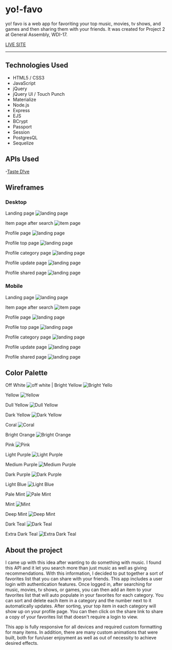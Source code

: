 # yo!-favo

yo! favo is a web app for favoriting your top music, movies, tv shows, and games and then sharing them with your friends. It was created for Project 2 at General Assembly, WDI-17.

[LIVE SITE](https://yo-favo.herokuapp.com/)

---
## Technologies Used

- HTML5 / CSS3
- JavaScript
- jQuery
- jQuery UI / Touch Punch
- Materialize
- Node.js
- Express
- EJS
- BCrypt
- Passport
- Session
- PostgresQL
- Sequelize

## APIs Used

-[Taste D!ve](https://tastedive.com/read/api)



## Wireframes

### Desktop

Landing page
![landing page](wireframes/desktop/desktop-landing-page.png)

Item page after search
![item page](wireframes/desktop/desktop-item-page.png)

Profile page
![landing page](wireframes/desktop/desktop-profile-page.png)

Profile top page
![landing page](wireframes/desktop/desktop-profile-top-list.png)

Profile category page
![landing page](wireframes/desktop/desktop-profile-category-page.png)

Profile update page
![landing page](wireframes/desktop/desktop-profile-update-page.png)

Profile shared page
![landing page](wireframes/desktop/desktop-shared-top-list.png)

### Mobile

Landing page
![landing page](wireframes/mobile/mobile-landing-page.png)

Item page after search
![item page](wireframes/mobile/mobile-item-page.png)

Profile page
![landing page](wireframes/mobile/mobile-profile-page.png)

Profile top page
![landing page](wireframes/mobile/mobile-profile-top-list.png)

Profile category page
![landing page](wireframes/mobile/mobile-profile-category-page.png)

Profile update page
![landing page](wireframes/mobile/mobile-profile-update-page.png)

Profile shared page
![landing page](wireframes/mobile/mobile-shared-top-list.png)

## Color Palette

Off White
![off white](color_palette/off-white.png) | Bright Yellow ![Bright Yello](color_palette/bright-yellow.png)



Yellow
![Yellow](color_palette/yellow.png)

Dull Yellow
![Dull Yellow](color_palette/dull-yellow.png)

Dark Yellow
![Dark Yellow](color_palette/dark-yellow.png)

Coral
![Coral](color_palette/coral.png)

Bright Orange
![Bright Orange](color_palette/bright-orange.png)

Pink
![Pink](color_palette/pink.png)

Light Purple
![Light Purple](color_palette/light-purple.png)

Medium Purple
![Medium Purple](color_palette/med-purple.png)

Dark Purple
![Dark Purple](color_palette/dark-purple.png)

Light Blue
![Light Blue](color_palette/light-blue.png)

Pale Mint
![Pale Mint](color_palette/pale-mint.png)

Mint
![Mint](color_palette/mint.png)

Deep Mint
![Deep Mint](color_palette/deep-mint.png)

Dark Teal
![Dark Teal](color_palette/dark-teal.png)

Extra Dark Teal
![Extra Dark Teal](color_palette/extra-dark-teal.png)

## About the project

I came up with this idea after wanting to do something with music. I found this API and it let you search more than just music as well as giving recommendations. With this information, I decided  to put together a sort of favorites list that you can share with your friends. This app includes a user login with authentication features. Once logged in, after searching for music, movies, tv shows, or games, you can then add an item to your favorites list that will auto populate in your favorites for each category. You can sort and delete each item in a category and the number next to it automatically updates. After sorting, your top item in each category will show up on your profile page. You can then click on the share link to share a copy of your favorites list that doesn't require a login to view.

This app is fully responsive for all devices and required custom formatting for many items. In addition, there are many custom animations that were built, both for fun/user enjoyment as well as out of necessity to achieve desired effects.
